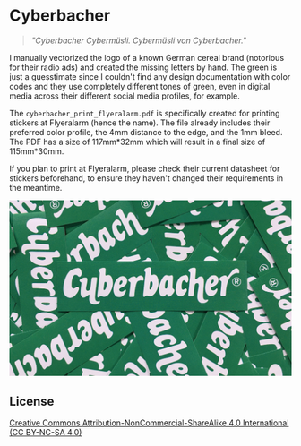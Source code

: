 # Cyberbacher

> _"Cyberbacher Cybermüsli. Cybermüsli von Cyberbacher."_

I manually vectorized the logo of a known German cereal brand (notorious for their radio ads) and created the missing letters by hand. The green is just a guesstimate since I couldn't find any design documentation with color codes and they use completely different tones of green, even in digital media across their different social media profiles, for example.

The `cyberbacher_print_flyeralarm.pdf` is specifically created for printing stickers at Flyeralarm (hence the name). The file already includes their preferred color profile, the 4mm distance to the edge, and the 1mm bleed. The PDF has a size of 117mm\*32mm which will result in a final size of 115mm\*30mm.

If you plan to print at Flyeralarm, please check their current datasheet for stickers beforehand, to ensure they haven't changed their requirements in the meantime.

![Cyberbacher Stickers](cyberbacher_stickers.jpg)

## License

[Creative Commons Attribution-NonCommercial-ShareAlike 4.0 International (CC BY-NC-SA 4.0) ](http://creativecommons.org/licenses/by-nc-sa/4.0/)
